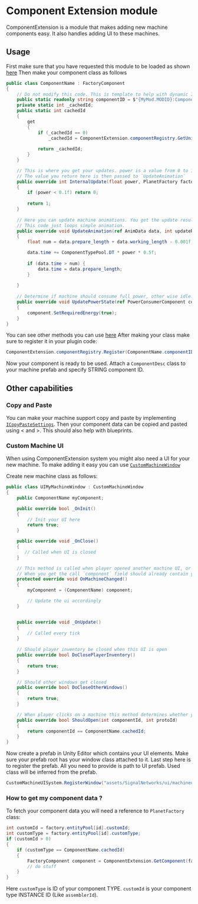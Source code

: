 # Component Extension module

ComponentExtension is a module that makes adding new machine components easy. It also handles adding UI to these machines.

## Usage

First make sure that you have requested this module to be loaded as shown [here](https://github.com/kremnev8/CommonAPI#usage-example)
Then make your component class as follows
```cs
public class ComponentName : FactoryComponent
{
    // Do not modify this code. This is template to help with dynamic ID assignment
    public static readonly string componentID = $"{MyMod.MODID}:ComponentName";
    private static int _cachedId;
    public static int cachedId
    {
        get
        {
            if (_cachedId == 0)
                _cachedId = ComponentExtension.componentRegistry.GetUniqueId(componentID);
            
            return _cachedId;
        }
    }

    // This is where you get your updates. power is a value from 0 to 1 of how much power machine recieved.
    // The value you return here is then passed to `UpdateAnimation`
    public override int InternalUpdate(float power, PlanetFactory factory)
    {
        if (power < 0.1f) return 0;
        
        return 1;
    }
    
    // Here you can update machine animations. You get the update result from update method, and power state.
    // This code just loops simple animation.
    public override void UpdateAnimation(ref AnimData data, int updateResult, float power)
    {
        float num = data.prepare_length + data.working_length - 0.001f;

        data.time += ComponentTypePool.DT * power * 0.5f;
        
        if (data.time > num) {
            data.time = data.prepare_length;
        }
        
    }
    
    // Determine if machine should consume full power, other wise idle.
    public override void UpdatePowerState(ref PowerConsumerComponent component)
    {
        component.SetRequiredEnergy(true);
    }
}
```
You can see other methods you can use [here](https://github.com/kremnev8/CommonAPI/blob/master/CommonAPI/Systems/ComponentSystem/FactoryComponent.cs)
After making your class make sure to register it in your plugin code:
```cs
ComponentExtension.componentRegistry.Register(ComponentName.componentID, typeof(ComponentName));
```
Now your component is ready to be used. Attach a `ComponentDesc` class to your machine prefab and specify STRING component ID.

## Other capabilities
### Copy and Paste
You can make your machine support copy and paste by implementing [`ICopyPasteSettings`](https://github.com/kremnev8/CommonAPI/blob/master/CommonAPI/Systems/ComponentSystem/ICopyPasteSettings.cs). Then your component data can be copied and pasted using < and >. This should also help with blueprints.

### Custom Machine UI
When using ComponentExtension system you might also need a UI for your new machine. To make adding it easy you can use [`CustomMachineWindow`](https://github.com/kremnev8/CommonAPI/blob/master/CommonAPI/Systems/ComponentSystem/UI/CustomMachineWindow.cs)

Create new machine class as follows:
```cs
public class UIMyMachineWindow : CustomMachineWindow
{
    public ComponentName myComponent;

    public override bool _OnInit()
    {
        // Init your UI here
        return true;
    }

    public override void _OnClose()
    {
       // Called when UI is closed
    }

    // This method is called when player opened another machine UI, or just opened the UI
    // When you get the call `component` field should already contain your component
    protected override void OnMachineChanged()
    {
        myComponent = (ComponentName) component;

        // Update the ui accordingly
    }


    public override void _OnUpdate()
    {
        // Called every tick
    }
    
    // Should player inventory be closed when this UI is open
    public override bool DoClosePlayerInventory()
    {
        return true;
    }

    // Should other windows get closed
    public override bool DoCloseOtherWindows()
    {
        return true;
    }

    // When player clicks on a machine this method determines whether your UI should open.
    public override bool ShouldOpen(int componentId, int protoId)
    {
        return componentId == ComponentName.cachedId;
    }
}
```

Now create a prefab in Unity Editor which contains your UI elements. Make sure your prefab root has your window class attached to it.
Last step here is to register the prefab. All you need to provide is path to UI prefab. Used class will be inferred from the prefab.
```cs
CustomMachineUISystem.RegisterWindow("assets/SignalNetworks/ui/machineui/modem-window");
```

### How to get my component data ?

To fetch your component data you will need a reference to `PlanetFactory` class:
```cs
int customId = factory.entityPool[id].customId;
int customType = factory.entityPool[id].customType;
if (customId > 0)
{
    if (customType == ComponentName.cachedId)
    {
        FactoryComponent component = ComponentExtension.GetComponent(factory, customType, customId);
        // do stuff
    }
}
```
Here `customType` is ID of your component TYPE. `customId` is your component type INSTANCE ID (Like `assemblerId`).


